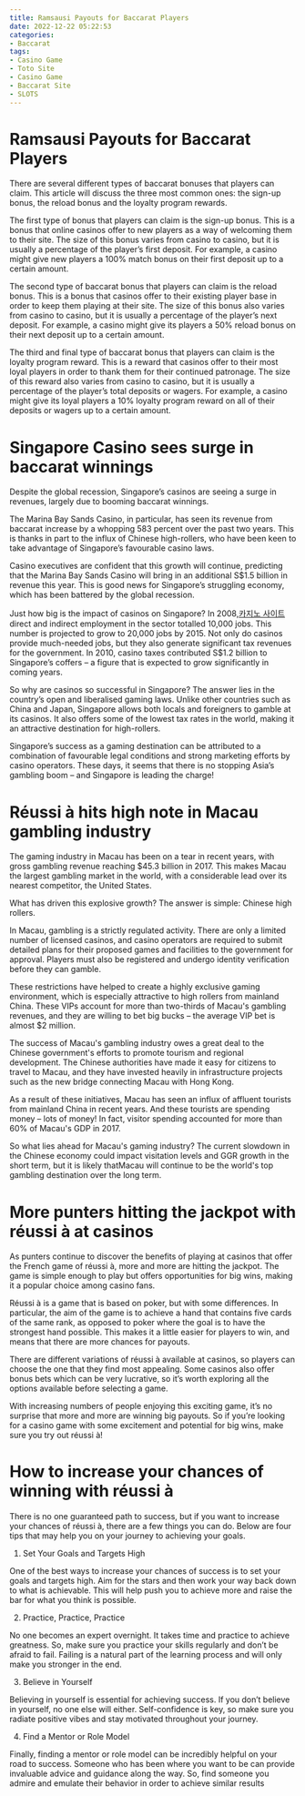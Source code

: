 ```yaml
---
title: Ramsausi Payouts for Baccarat Players
date: 2022-12-22 05:22:53
categories:
- Baccarat
tags:
- Casino Game
- Toto Site
- Casino Game
- Baccarat Site
- SLOTS
---
```



#  Ramsausi Payouts for Baccarat Players

There are several different types of baccarat bonuses that players can claim. This article will discuss the three most common ones: the sign-up bonus, the reload bonus and the loyalty program rewards.

The first type of bonus that players can claim is the sign-up bonus. This is a bonus that online casinos offer to new players as a way of welcoming them to their site. The size of this bonus varies from casino to casino, but it is usually a percentage of the player’s first deposit. For example, a casino might give new players a 100% match bonus on their first deposit up to a certain amount.

The second type of baccarat bonus that players can claim is the reload bonus. This is a bonus that casinos offer to their existing player base in order to keep them playing at their site. The size of this bonus also varies from casino to casino, but it is usually a percentage of the player’s next deposit. For example, a casino might give its players a 50% reload bonus on their next deposit up to a certain amount.

The third and final type of baccarat bonus that players can claim is the loyalty program reward. This is a reward that casinos offer to their most loyal players in order to thank them for their continued patronage. The size of this reward also varies from casino to casino, but it is usually a percentage of the player’s total deposits or wagers. For example, a casino might give its loyal players a 10% loyalty program reward on all of their deposits or wagers up to a certain amount.

#  Singapore Casino sees surge in baccarat winnings 

Despite the global recession, Singapore’s casinos are seeing a surge in revenues, largely due to booming baccarat winnings.

The Marina Bay Sands Casino, in particular, has seen its revenue from baccarat increase by a whopping 583 percent over the past two years. This is thanks in part to the influx of Chinese high-rollers, who have been keen to take advantage of Singapore’s favourable casino laws.

Casino executives are confident that this growth will continue, predicting that the Marina Bay Sands Casino will bring in an additional S$1.5 billion in revenue this year. This is good news for Singapore’s struggling economy, which has been battered by the global recession.

Just how big is the impact of casinos on Singapore? In 2008,[카지노 사이트](https://choegocasino.com/) direct and indirect employment in the sector totalled 10,000 jobs. This number is projected to grow to 20,000 jobs by 2015. Not only do casinos provide much-needed jobs, but they also generate significant tax revenues for the government. In 2010, casino taxes contributed S$1.2 billion to Singapore’s coffers – a figure that is expected to grow significantly in coming years.

So why are casinos so successful in Singapore? The answer lies in the country’s open and liberalised gaming laws. Unlike other countries such as China and Japan, Singapore allows both locals and foreigners to gamble at its casinos. It also offers some of the lowest tax rates in the world, making it an attractive destination for high-rollers.

Singapore’s success as a gaming destination can be attributed to a combination of favourable legal conditions and strong marketing efforts by casino operators. These days, it seems that there is no stopping Asia’s gambling boom – and Singapore is leading the charge!

#  Réussi à hits high note in Macau gambling industry

The gaming industry in Macau has been on a tear in recent years, with gross gambling revenue reaching $45.3 billion in 2017. This makes Macau the largest gambling market in the world, with a considerable lead over its nearest competitor, the United States.

What has driven this explosive growth? The answer is simple: Chinese high rollers.

In Macau, gambling is a strictly regulated activity. There are only a limited number of licensed casinos, and casino operators are required to submit detailed plans for their proposed games and facilities to the government for approval. Players must also be registered and undergo identity verification before they can gamble.

These restrictions have helped to create a highly exclusive gaming environment, which is especially attractive to high rollers from mainland China. These VIPs account for more than two-thirds of Macau's gambling revenues, and they are willing to bet big bucks – the average VIP bet is almost $2 million.

The success of Macau's gambling industry owes a great deal to the Chinese government's efforts to promote tourism and regional development. The Chinese authorities have made it easy for citizens to travel to Macau, and they have invested heavily in infrastructure projects such as the new bridge connecting Macau with Hong Kong.

As a result of these initiatives, Macau has seen an influx of affluent tourists from mainland China in recent years. And these tourists are spending money – lots of money! In fact, visitor spending accounted for more than 60% of Macau's GDP in 2017.

So what lies ahead for Macau's gaming industry? The current slowdown in the Chinese economy could impact visitation levels and GGR growth in the short term, but it is likely thatMacau will continue to be the world's top gambling destination over the long term.

#  More punters hitting the jackpot with réussi à at casinos 

As punters continue to discover the benefits of playing at casinos that offer the French game of réussi à, more and more are hitting the jackpot. The game is simple enough to play but offers opportunities for big wins, making it a popular choice among casino fans.

Réussi à is a game that is based on poker, but with some differences. In particular, the aim of the game is to achieve a hand that contains five cards of the same rank, as opposed to poker where the goal is to have the strongest hand possible. This makes it a little easier for players to win, and means that there are more chances for payouts.

There are different variations of réussi à available at casinos, so players can choose the one that they find most appealing. Some casinos also offer bonus bets which can be very lucrative, so it’s worth exploring all the options available before selecting a game.

With increasing numbers of people enjoying this exciting game, it’s no surprise that more and more are winning big payouts. So if you’re looking for a casino game with some excitement and potential for big wins, make sure you try out réussi à!

#  How to increase your chances of winning with réussi à


There is no one guaranteed path to success, but if you want to increase your chances of réussi à, there are a few things you can do. Below are four tips that may help you on your journey to achieving your goals.

1. Set Your Goals and Targets High

One of the best ways to increase your chances of success is to set your goals and targets high. Aim for the stars and then work your way back down to what is achievable. This will help push you to achieve more and raise the bar for what you think is possible.

2. Practice, Practice, Practice

No one becomes an expert overnight. It takes time and practice to achieve greatness. So, make sure you practice your skills regularly and don’t be afraid to fail. Failing is a natural part of the learning process and will only make you stronger in the end.

3. Believe in Yourself

Believing in yourself is essential for achieving success. If you don’t believe in yourself, no one else will either. Self-confidence is key, so make sure you radiate positive vibes and stay motivated throughout your journey.

4. Find a Mentor or Role Model

Finally, finding a mentor or role model can be incredibly helpful on your road to success. Someone who has been where you want to be can provide invaluable advice and guidance along the way. So, find someone you admire and emulate their behavior in order to achieve similar results